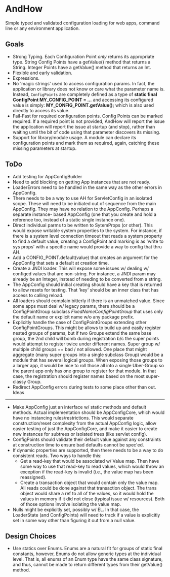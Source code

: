 AndHow
======

Simple typed and validated configuration loading for web apps, command line or 
any environment application.

Goals
--------------
*	Strong Typing.  Each Configuration Point *only* returns its appropriate type.
	String Config Points have a getValue() method that returns a String.
	Integer Points have a getValue() method that returns an Int.
*	Flexible and early validation.
*	Expressions.
*	No 'magic strings' used to access configuration params.  In fact, the application
	or library does not know or care what the parameter name is.
	Instead, `ConfigPoints` are completely defined as a type of
	**static final ConfigPoint MY_CONFIG_POINT = ...** and accessing its configured value is simply:
	**MY_CONFIG_POINT.getValue();**
	which is also used directly to access its value.
*	Fail-Fast for required configuration points.  Config Points can be marked
	required.  If a required point is not provided, AndHow will report the issue
	the application will report the issue at startup (and stop), rather than
	waiting until the bit of code using that parameter discovers its missing.
*	Support for library/module usage.  A module can declare its configuration
	points and mark them as required, again, catching these missing parameters
	at startup.
	
ToDo
----
*	Add testing for AppConfigBuilder
*	Need to add blocking on getting App instances that are not ready.
*	LoaderErrors need to be handled in the same way as the other errors in AppConfig.
*	There needs to be a way to use AH for ServletConfig in an isolated scope.
	These will need to be initiated out of sequence from the main AppConfig.
	They may have no relation to the AppConfig.  Perhaps a separate instance-
	based AppConfig (one that you create and hold a reference too, instead of
	a static single instance one).
*	Direct individual parms to be written to SytemProps (or other).  This would
	expose writable system properties to the system.  For instance, if there
	is a system level connection timeout that reads a system property to find
	a default value, creating a ConfigPoint and marking is as 'write to sys props'
	with a specific name would provide a way to config that thru AH.
*	Add a CONFIG_POINT.default(value) that creates an argument for the AppConfig
	that sets a default at creation time.
*	Create a JNDI loader.  This will expose some issues w/ dealing w/ configed
	values that are non-string.  For instance, a JNDI param may already be an
	Integer, instead of needing to be converted from a string.
*	The AppConfig should initial creating should have a key that is returned
	to allow resets for testing.  That 'key' should be an inner class that has
	access to calling reload.
*	All loaders should complain bitterly if there is an unmatched value.
	Since some apps must deal w/ legacy params, there should be a ConfigPointGroup
	subclass _FixedNameConfigPointGroup_ that uses only the default name or
	explicit name w/o any package prefix.
*	Explicitly handle the case of ConfigPointGroups extending other ConfigPointGroups.
	This might be allows to build up and easily register nested groups of params,
	but if two Groups extend the same base group, the 2nd child will bomb during
	registration b/c the super points would attempt to register twice under different
	names.  Super group w/ multiple child groups == bad / not allowed.
	One place that might aggregate  (many super groups into a single subclass
	Group) would be a module that has several logical groups.  When exposing
	those groups to a larger app, it would be nice to roll those all into a single
	Uber-Group so the parent app only has one group to register for that module.
	In that case, the registration should register names based on the most
	super-classy Group.
*	Redirect AppConfig errors during tests to some place other than out.
Ideas
-----
*	Make AppConfig just an interface w/ static methods and default methods.
	Actual implementation should be AppConfigCore, which would have no instancing
	rules/restrictions.
	This would separate construction/reset complexity from the actual AppConfig logic,
	allow easier testing of just the AppConfigCore, and make it easier to create
	new instances for subtrees or isolated trees (like servlet config).
*	ConfigPoints should validate their default value against any constraints
	at construction time to ensure bad defaults cannot be spec'ed.
*	If dynamic properties are supported, then there needs to be a way to do
	consistent reads.  Two ways to handle this:
	*	Get a read-key that would be associated w/ Value map.  Then have some way
		to use that read-key to read values, which would throw an exception if
		the read-key is invalid (i.e., the value map has been reassigned).
	*	Create a transaction object that would contain only the value map.
		All reads could be done against that transaction object.
		The trans object would share a ref to all of the values, so it would
		hold the values in memory if it did not close (typical issue w/ resources).
	Both of those options involve isolating the value map.
*	Nulls might be explicitly set, possibly w/ EL.  In that case, the LoaderState
	(and ConfigPoints) will need to track if a value is explicitly set in some
	way other than figuring it out from a null value.

Design Choices
--------------
*	Use statics over Enums.  Enums are a natural fit for groups of static final
	constants, however, Enums do not allow generic types at the individual level.
	That is, all enums of an Enum type have the same class signature, and thus, 
	cannot be made to return different types from their getValue() method.

